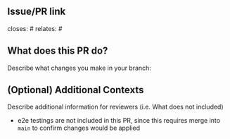 ## Issue/PR link
closes: #
relates: #

## What does this PR do?
Describe what changes you make in your branch:


## (Optional) Additional Contexts
Describe additional information for reviewers (i.e. What does not included)
- e2e testings are not included in this PR, since this requires merge into `main` to confirm changes would be applied
